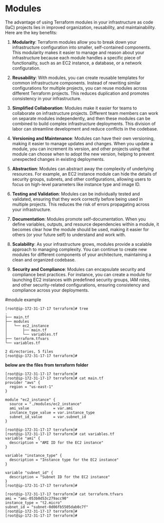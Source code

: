 # Modules

The advantage of using Terraform modules in your infrastructure as code (IaC) projects lies in improved organization, reusability, and maintainability. Here are the key benefits:

1. **Modularity**: Terraform modules allow you to break down your infrastructure configuration into smaller, self-contained components. This modularity makes it easier to manage and reason about your infrastructure because each module handles a specific piece of functionality, such as an EC2 instance, a database, or a network configuration.

2. **Reusability**: With modules, you can create reusable templates for common infrastructure components. Instead of rewriting similar configurations for multiple projects, you can reuse modules across different Terraform projects. This reduces duplication and promotes consistency in your infrastructure.

3. **Simplified Collaboration**: Modules make it easier for teams to collaborate on infrastructure projects. Different team members can work on separate modules independently, and then these modules can be combined to build complex infrastructure deployments. This division of labor can streamline development and reduce conflicts in the codebase.

4. **Versioning and Maintenance**: Modules can have their own versioning, making it easier to manage updates and changes. When you update a module, you can increment its version, and other projects using that module can choose when to adopt the new version, helping to prevent unexpected changes in existing deployments.

5. **Abstraction**: Modules can abstract away the complexity of underlying resources. For example, an EC2 instance module can hide the details of security groups, subnets, and other configurations, allowing users to focus on high-level parameters like instance type and image ID.

6. **Testing and Validation**: Modules can be individually tested and validated, ensuring that they work correctly before being used in multiple projects. This reduces the risk of errors propagating across your infrastructure.

7. **Documentation**: Modules promote self-documentation. When you define variables, outputs, and resource dependencies within a module, it becomes clear how the module should be used, making it easier for others (or your future self) to understand and work with.

8. **Scalability**: As your infrastructure grows, modules provide a scalable approach to managing complexity. You can continue to create new modules for different components of your architecture, maintaining a clean and organized codebase.

9. **Security and Compliance**: Modules can encapsulate security and compliance best practices. For instance, you can create a module for launching EC2 instances with predefined security groups, IAM roles, and other security-related configurations, ensuring consistency and compliance across your deployments.


#module example
```
[root@ip-172-31-17-17 terraform]# tree 
.
├── main.tf
├── modules
│   └── ec2_instance
│       ├── main.tf
│       └── variables.tf
├── terraform.tfvars
└── variables.tf

2 directories, 5 files
[root@ip-172-31-17-17 terraform]#
```

**below are the files from terraform folder**

```
[root@ip-172-31-17-17 terraform]# 
[root@ip-172-31-17-17 terraform]# cat main.tf 
provider "aws" {
  region = "us-east-1"
}

module "ec2_instance" {
  source = "./modules/ec2_instance"
  ami_value           = var.ami
  instance_type_value = var.instance_type
  subnet_id_value     = var.subnet_id
}

```
```
[root@ip-172-31-17-17 terraform]# 
[root@ip-172-31-17-17 terraform]# cat variables.tf 
variable "ami" {
  description = "AMI ID for the EC2 instance"
}

variable "instance_type" {
  description = "Instance type for the EC2 instance"
}

variable "subnet_id" {
  description = "Subnet ID for the EC2 instance"
}
[root@ip-172-31-17-17 terraform]#

```

```
[root@ip-172-31-17-17 terraform]# cat terraform.tfvars 
ami = "ami-053b0d53c279acc90"
instance_type = "t2.micro"
subnet_id = "subnet-0d06fb5505dab0c7f"
[root@ip-172-31-17-17 terraform]# 
[root@ip-172-31-17-17 terraform]#

```
